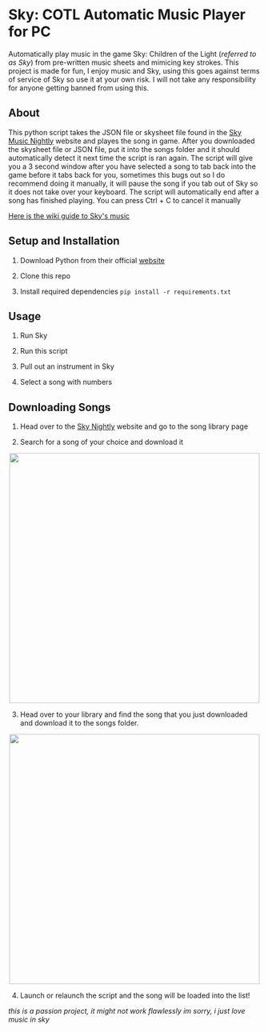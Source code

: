 # Sky: COTL Automatic Music Player for PC

Automatically play music in the game Sky: Children of the Light (*referred to as Sky*) from pre-written music sheets and mimicing key strokes. This project is made for fun, I enjoy music and Sky, using this goes against terms of service of Sky so use it at your own risk. I will not take any responsibility for anyone getting banned from using this. 

## About

This python script takes the JSON file or skysheet file found in the [Sky Music Nightly](https://specy.github.io/skyMusic/) website and playes the song in game. After you downloaded the skysheet file or JSON file, put it into the songs folder and it should automatically detect it next time the script is ran again.
The script will give you a 3 second window after you have selected a song to tab back into the game before it tabs back for you, sometimes this bugs out so I do recommend doing it manually, it will pause the song if you tab out of Sky so it does not take over your keyboard. The script will automatically end after a song has finished playing. You can press Ctrl + C to cancel it manually

[Here is the wiki guide to Sky's music](https://sky-children-of-the-light.fandom.com/wiki/Sky_Music_Guide)


## Setup and Installation

1. Download Python from their official [website](https://www.python.org)

2. Clone this repo

3. Install required dependencies `pip install -r requirements.txt`


## Usage

1. Run Sky

2. Run this script

3. Pull out an instrument in Sky

4. Select a song with numbers


## Downloading Songs

1. Head over to the [Sky Nightly](https://specy.github.io/skyMusic/) website and go to the song library page

2. Search for a song of your choice and download it

<p align="center">
    <img src="https://cdn.discordapp.com/attachments/1198460042513481738/1198461908857127013/image.png?ex=65befda1&is=65ac88a1&hm=4ed565065b998fca5cfc3d5a57fdc4c49ca2b2b63de9943ad8e0cf031752c2da&" width=500>
</p>

3. Head over to your library and find the song that you just downloaded and download it to the songs folder.

<p align="center">
    <img src="https://cdn.discordapp.com/attachments/1198460042513481738/1198461805706608710/image.png?ex=65befd88&is=65ac8888&hm=5bfcc44d770d9caa47dacb5122fe2f6443061bea47af466877aee17e435d8d2b&" width=500>
</p>

4. Launch or relaunch the script and the song will be loaded into the list!

*this is a passion project, it might not work flawlessly im sorry, i just love music in sky*